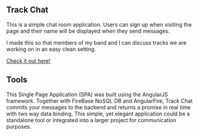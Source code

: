 ## Track Chat

This is a simple chat room application.  Users can sign up when visiting the page and their name will be displayed when they send messages.  

I made this so that members of my band and I can discuss tracks we are working on in an easy clean setting.  

[Check it out here!](https://practical-heisenberg-6db3b9.netlify.com/)

## Tools

This Single Page Application (SPA) was built using the AngularJS framework. Together with FireBase NoSQL DB and AngularFire, Track Chat commits your messages to the backend and returns a promise in real time with two way data binding. This simple, yet elegant application could be a standalone tool or integrated into a larger project for communication purposes.
